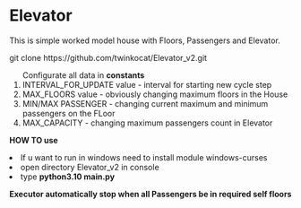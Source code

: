 # Elevator

<p>This is simple worked model house with Floors, Passengers and Elevator.</p>

<p>git clone https://github.com/twinkocat/Elevator_v2.git</p>



<ol>Configurate all data in <strong>constants</strong>
    <li>INTERVAL_FOR_UPDATE value - interval for starting new cycle step</li>
    <li>MAX_FLOORS value - obviously changing maximum floors in the House</li>
    <li>MIN/MAX PASSENGER - changing current maximum and minimum passengers on the FLoor</li>    
    <li>MAX_CAPACITY - changing maximum passengers count in Elevator</li>
</ol>

<p><strong>HOW TO use</strong></p>

<li>If u want to run in windows need to install module windows-curses</li>

<li>open directory Elevator_v2 in console</li>
<li>type <strong>python3.10 main.py</strong></li>
<p></p>

<p><strong>Executor automatically stop when all Passengers be in required self floors</strong></p>

